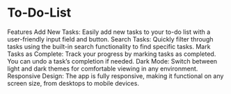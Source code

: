 # To-Do-List
Features
Add New Tasks: Easily add new tasks to your to-do list with a user-friendly input field and button.
Search Tasks: Quickly filter through tasks using the built-in search functionality to find specific tasks.
Mark Tasks as Complete: Track your progress by marking tasks as completed. You can undo a task’s completion if needed.
Dark Mode: Switch between light and dark themes for comfortable viewing in any environment.
Responsive Design: The app is fully responsive, making it functional on any screen size, from desktops to mobile devices.
